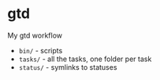 # gtd

My gtd workflow

- `bin/`    - scripts
- `tasks/`  - all the tasks, one folder per task
- `status/` - symlinks to statuses

